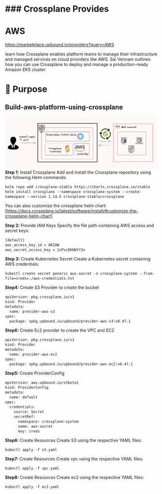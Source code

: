 # ### Crossplane Provides

# AWS 

https://marketplace.upbound.io/providers?query=AWS


learn how Crossplane enables platform teams to manage their infrastructure and managed services on cloud providers like AWS. Sai Vennam outlines how you can use Crossplane to deploy and manage a production-ready Amazon EKS cluster.


# 🚀 Purpose

## Build-aws-platform-using-crossplane

![CICD](docs/crossplane-image.png)
**Step 1:** Install Crossplane
Add and install the Crossplane repository using the following Helm commands:

```
helm repo add crossplane-stable https://charts.crossplane.io/stable
helm install crossplane --namespace crossplane-system --create-namespace --version 1.14.5 crossplane-stable/crossplane
```

You can also customize the crossplane helm chart: [https://docs.crossplane.io/latest/software/install/#customize-the-crossplane-helm-chart]

**Step 2:** Provide IAM Keys
Specify the file path containing AWS access and secret keys:

```
[default]
aws_access_key_id = AKIAW
aws_secret_access_key = 1sPsc8HUWtY3x
```

**Step 3:** Create Kubernetes Secret
Create a Kubernetes secret containing AWS credentials:

```
kubectl create secret generic aws-secret -n crossplane-system --from-file=creds=./aws-credentials.txt
```

**Step4:** Create S3 Provider to create the bucket

```
apiVersion: pkg.crossplane.io/v1
kind: Provider
metadata:
  name: provider-aws-s3
spec:
  package: xpkg.upbound.io/upbound/provider-aws-s3:v0.47.1
```

**Step6:** Create Ec2 provider to create the VPC and EC2

```
apiVersion: pkg.crossplane.io/v1
kind: Provider
metadata:
  name: provider-aws-ec2
spec:
  package: xpkg.upbound.io/upbound/provider-aws-ec2:v0.47.1
```

**Step5:**  Create ProviderConfig

```
apiVersion: aws.upbound.io/v1beta1
kind: ProviderConfig
metadata:
  name: default
spec:
  credentials:
    source: Secret
    secretRef:
      namespace: crossplane-system
      name: aws-secret
      key: creds
```

**Step6:** Create Resources
Create S3 using the respective YAML files:

```
kubectl apply -f s3.yaml
```

**Step7:** Create Resources
Create vpc using the respective YAML files:

```
kubectl apply -f vpc.yaml
```

**Step8:** Create Resources
Create ec2 using the respective YAML files:

```
kubectl apply -f ec2.yaml
```
